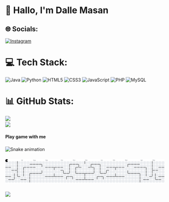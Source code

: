 # 💫 Hallo, I'm Dalle Masan

## 🌐 Socials:

[![Instagram](https://img.shields.io/badge/Instagram-%23E4405F.svg?logo=Instagram&logoColor=white)](https://instagram.com/daalleeeee_)

# 💻 Tech Stack:

![Java](https://img.shields.io/badge/java-%23ED8B00.svg?style=for-the-badge&logo=openjdk&logoColor=white) ![Python](https://img.shields.io/badge/python-3670A0?style=for-the-badge&logo=python&logoColor=ffdd54) ![HTML5](https://img.shields.io/badge/html5-%23E34F26.svg?style=for-the-badge&logo=html5&logoColor=white) ![CSS3](https://img.shields.io/badge/css3-%231572B6.svg?style=for-the-badge&logo=css3&logoColor=white) ![JavaScript](https://img.shields.io/badge/javascript-%23323330.svg?style=for-the-badge&logo=javascript&logoColor=%23F7DF1E) ![PHP](https://img.shields.io/badge/php-%23777BB4.svg?style=for-the-badge&logo=php&logoColor=white) ![MySQL](https://img.shields.io/badge/mysql-4479A1.svg?style=for-the-badge&logo=mysql&logoColor=white)

# 📊 GitHub Stats:

![](https://github-readme-stats.vercel.app/api?username=Daalleee&theme=shadow_green&hide_border=false&include_all_commits=false&count_private=false)<br/>
![](https://nirzak-streak-stats.vercel.app/?user=Daalleee&theme=shadow_green&hide_border=false)<br/>

<!-- Proudly created with GPRM ( https://gprm.itsvg.in ) -->

<h4 align="left">Play game with me</h4>

###

<img src="https://raw.githubusercontent.com/Daalleee/Daalleee/output/snake.svg" alt="Snake animation" />

###

<picture>
  <source media="(prefers-color-scheme: dark)" srcset="https://raw.githubusercontent.com/Daalleee/Daalleee/output/pacman-contribution-graph-dark.svg">
  <source media="(prefers-color-scheme: light)" srcset="https://raw.githubusercontent.com/Daalleee/Daalleee/output/pacman-contribution-graph.svg">
  <img alt="pacman contribution graph" src="https://raw.githubusercontent.com/Daalleee/Daalleee/output/pacman-contribution-graph.svg">
</picture>

###

<img align="left" src="https://visitor-badge.laobi.icu/badge?page_id=Daalleee.Daalleee&left_color=darkblue&right_color=darkgreen"  />

